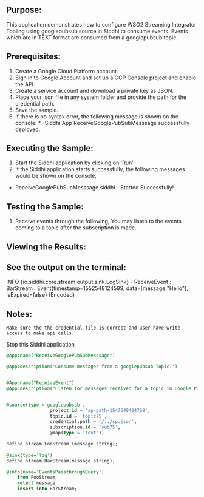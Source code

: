 
## Purpose:
This application demonstrates how to configure WSO2 Streaming Integrator Tooling using googlepubsub source in Siddhi to consume events. Events which are in TEXT format are consumed from a googlepubsub topic.

## Prerequisites:
1. Create a Google Cloud Platform account.
2. Sign in to Google Account and set up a GCP Console project and enable the API.
3. Create a service account and download a private key as JSON.
4. Place your json file in any system folder and provide the path for the credential.path.
5. Save the sample.
6. If there is no syntax error, the following message is shown on the console:
	        * -Siddhi App ReceiveGooglePubSubMesssage successfully deployed.


## Executing the Sample:
1) Start the Siddhi application by clicking on 'Run'
2) If the Siddhi application starts successfully, the following messages would be shown on the console,
* ReceiveGooglePubSubMesssage.siddhi - Started Successfully!

## Testing the Sample:
1) Receive events through the following,
You may listen to the events coming to a topic after the subscription is made.


## Viewing the Results:
## See the output on the terminal:
INFO {io.siddhi.core.stream.output.sink.LogSink} - ReceiveEvent : BarStream : Event{timestamp=1552548124599, data=[message:"Hello"], isExpired=false} (Encoded)

## Notes:
	Make sure the the credential file is correct and user have write access to make api calls.
Stop this Siddhi application

```sql
@App:name("ReceiveGooglePubSubMesssage")

@App:description('Consume messages from a googlepubsub Topic.')


@App:name("ReceiveEvent")
@App:description("Listen for messages received for a topic in Google Pub Sub Server.")


@source(type ='googlepubsub', 
                project.id = 'sp-path-1547649404768', 
                topic.id = 'topic75',
                credential.path = '/../sp.json',
                subscription.id = 'sub75', 
                @map(type = 'text'))

define stream FooStream (message string); 
                
@sink(type='log')
define stream BarStream(message string);

@info(name='EventsPassthroughQuery')
    from FooStream 
    select message 
    insert into BarStream;
```